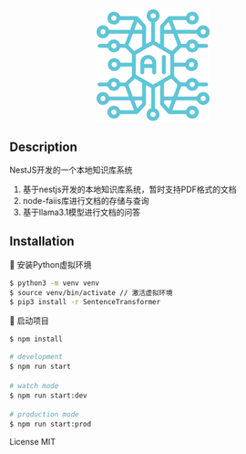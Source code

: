 <p align="center">
 <img src="./logo.png" width="200" alt="Nest Logo" />
</p>

## Description

NestJS开发的一个本地知识库系统
1. 基于nestjs开发的本地知识库系统，暂时支持PDF格式的文档
2. node-faiis库进行文档的存储与查询
3. 基于llama3.1模型进行文档的问答

## Installation
💾 安装Python虚拟环境
```bash
$ python3 -m venv venv
$ source venv/bin/activate // 激活虚拟环境
$ pip3 install -r SentenceTransformer
```

🚀 启动项目
```bash
$ npm install
```
```bash
# development
$ npm run start

# watch mode
$ npm run start:dev

# production mode
$ npm run start:prod
```

License MIT
